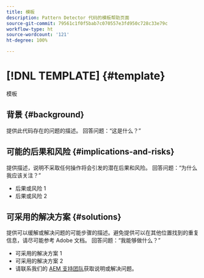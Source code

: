 ```yaml
---
title: 模板
description: Pattern Detector 代码的模板帮助页面
source-git-commit: 79561c1f0f5bab7c070557e3fd950c728c33e79c
workflow-type: ht
source-wordcount: '121'
ht-degree: 100%

---
```



# [!DNL TEMPLATE] {#template}

模板

## 背景 {#background}

提供此代码存在的问题的描述。
回答问题：“这是什么？”

## 可能的后果和风险 {#implications-and-risks}

提供描述，说明不采取任何操作将会引发的潜在后果和风险。
回答问题：“为什么我应该关注？”

* 后果或风险 1
* 后果或风险 2

## 可采用的解决方案 {#solutions}

提供可以缓解或解决问题的可能步骤的描述。避免提供可以在其他位置找到的重复信息，请尽可能参考 Adobe 文档。
回答问题：“我能够做什么？”

* 可采用的解决方案 1
* 可采用的解决方案 2
* 请联系我们的 [AEM 支持团队](https://helpx.adobe.com/cn/enterprise/using/support-for-experience-cloud.html)获取说明或解决问题。
